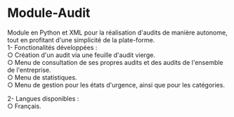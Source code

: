 # Module-Audit </br>

Module en Python et XML pour la réalisation d'audits de manière autonome, tout en profitant d'une simplicité de la plate-forme. 
</br>
1- Fonctionalités développées : </br>
○ Création d'un audit via une feuille d'audit vierge. </br>
○ Menu de consultation de ses propres audits et des audits de l'ensemble de l'entreprise. </br>
○ Menu de statistiques. </br>
○ Menu de gestion pour les états d'urgence, ainsi que pour les catégories. </br>

2- Langues disponibles : </br>
○ Français.
